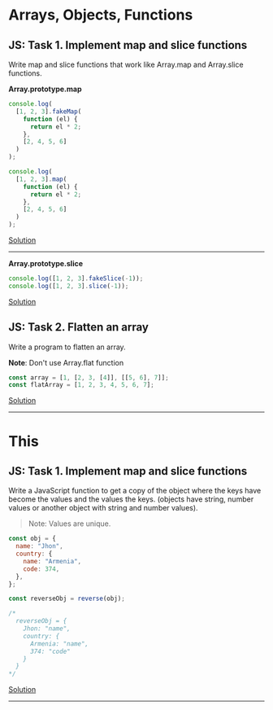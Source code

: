 # Arrays, Objects, Functions

## JS: Task 1. Implement map and slice functions

Write map and slice functions that work like Array.map and Array.slice functions.

**Array.prototype.map**

```js
console.log(
  [1, 2, 3].fakeMap(
    function (el) {
      return el * 2;
    },
    [2, 4, 5, 6]
  )
);

console.log(
  [1, 2, 3].map(
    function (el) {
      return el * 2;
    },
    [2, 4, 5, 6]
  )
);
```

[Solution](./arraysObjectsFunctions/mapAndSliceImplement/fakeMap.js)

---

**Array.prototype.slice**

```js
console.log([1, 2, 3].fakeSlice(-1));
console.log([1, 2, 3].slice(-1));
```

[Solution](./arraysObjectsFunctions/mapAndSliceImplement/fakeSlice.js)

## JS: Task 2. Flatten an array

Write a program to flatten an array.

**Note**: Don't use Array.flat function

```js
const array = [1, [2, 3, [4]], [[5, 6], 7]];
const flatArray = [1, 2, 3, 4, 5, 6, 7];
```

[Solution](./arraysObjectsFunctions/flatImplementation/fakeFlat.js)

---

# This

## JS: Task 1. Implement map and slice functions

Write a JavaScript function to get a copy of the object where the keys have become the values and the values the keys. (objects have string, number values or another object with string and number values).

> Note: Values are unique.

```js
const obj = {
  name: "Jhon",
  country: {
    name: "Armenia",
    code: 374,
  },
};

const reverseObj = reverse(obj);

/*
  reverseObj = {
    Jhon: "name",
    country: {
      Armenia: "name",
      374: "code"
    }
  }
*/
```

[Solution](./this/objectKeys.js)

---
